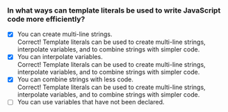 ### In what ways can template literals be used to write JavaScript code more efficiently?

- [x] You can create multi-line strings. <br>
      Correct! Template literals can be used to create multi-line strings, interpolate variables, and to combine strings with simpler code.
- [x] You can interpolate variables. <br>
      Correct! Template literals can be used to create multi-line strings, interpolate variables, and to combine strings with simpler code.
- [x] You can combine strings with less code. <br>
      Correct! Template literals can be used to create multi-line strings, interpolate variables, and to combine strings with simpler code.
- [ ] You can use variables that have not been declared.
